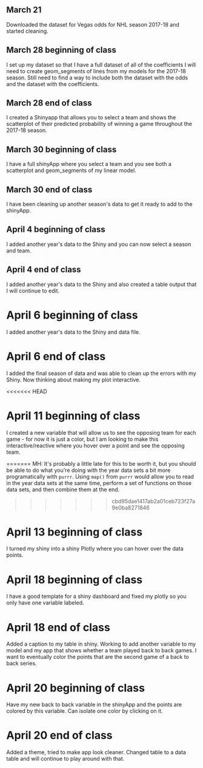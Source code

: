 ## March 21

  Downloaded the dataset for Vegas odds for NHL season 2017-18 and started cleaning.
  
## March 28 beginning of class

  I set up my dataset so that I have a full dataset of all of the coefficients I will need to create geom_segments of lines from my models for the 2017-18 season. Still need to find a way to include both the dataset with the odds and the dataset with the coefficients.
  
## March 28 end of class

  I created a Shinyapp that allows you to select a team and shows the scatterplot of their predicted probability of winning a game throughout the 2017-18 season. 
  
## March 30 beginning of class

  I have a full shinyApp where you select a team and you see both a scatterplot and geom_segments of my linear model.
  
## March 30 end of class

  I have been cleaning up another season's data to get it ready to add to the shinyApp.
  
## April 4 beginning of class

  I added another year's data to the Shiny and you can now select a season and team.
  
## April 4 end of class

  I added another year's data to the Shiny and also created a table output that I will continue to edit.
  
# April 6 beginning of class

  I added another year's data to the Shiny and data file.
  
# April 6 end of class

  I added the final season of data and was able to clean up the errors with my Shiny. Now thinking about making my plot interactive.
  
<<<<<<< HEAD
# April 11 beginning of class

  I created a new variable that will allow us to see the opposing team for each game - for now it is just a color, but I am looking to make this interactive/reactive where you hover over a point and see the opposing team.

=======
MH: It's probably a little late for this to be worth it, but you should be able to do what you're doing with the year data sets a bit more programatically with `purrr`. Using `map()` from `purrr` would allow you to read in the year data sets at the same time, perform a set of functions on those data sets, and then combine them at the end.
>>>>>>> cbd95dae1417ab2a01ceb723f27a9e0ba8271846

# April 13 beginning of class

  I turned my shiny into a shiny Plotly where you can hover over the data points.
  
# April 18 beginning of class

  I have a good template for a shiny dashboard and fixed my plotly so you only have one variable labeled.
  
# April 18 end of class

  Added a caption to my table in shiny. Working to add another variable to my model and my app that shows  whether a team played back to back games. I want to eventually color the points that are the second game of a back to back series.

# April 20 beginning of class

  Have my new back to back variable in the shinyApp and the points are colored by this variable. Can isolate one color by clicking on it.
  
# April 20 end of class
  Added a theme, tried to make app look cleaner. Changed table to a data table and will continue to play around with that.
